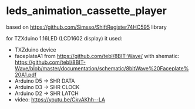 # leds_animation_cassette_player
based on https://github.com/Simsso/ShiftRegister74HC595 library

for TZXduino 1.16LED (LCD1602 display) it used:
- TXZduino device
- faceplateA1 from https://github.com/tebl/8BIT-Wave/ with shematic: https://github.com/tebl/8BIT-Wave/blob/master/documentation/schematic/8bitWave%20Faceplate%20A1.pdf
- Arduino D5 -> SHR DATA
- Arduino D3 -> SHR CLOCK
- Arduino D2 -> SHR LATCH
- video: https://youtu.be/CkvAKhh--LA
